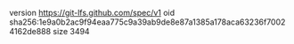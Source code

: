 version https://git-lfs.github.com/spec/v1
oid sha256:1e9a0b2ac9f94eaa775c9a39ab9de8e87a1385a178aca63236f70024162de888
size 3494
